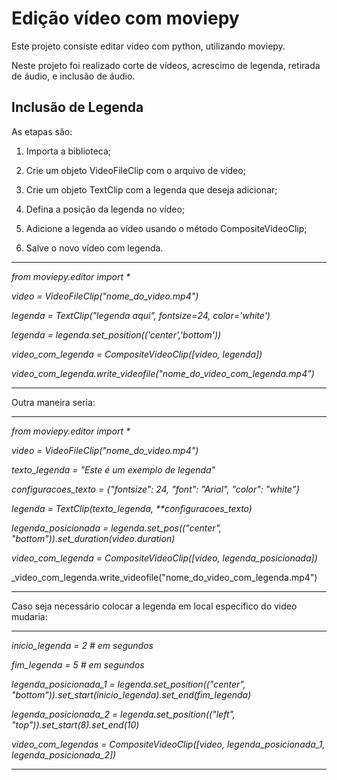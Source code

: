 
# Edição vídeo com moviepy
Este projeto consiste editar vídeo com python, utilizando moviepy.

Neste projeto foi realizado corte de vídeos, acrescimo de legenda, retirada de áudio, e inclusão de áudio.

Inclusão de Legenda
---
As etapas são:

1. Importa a biblioteca;

2. Crie um objeto VideoFileClip com o arquivo de vídeo;

3. Crie um objeto TextClip com a legenda que deseja adicionar;

4. Defina a posição da legenda no vídeo;

5. Adicione a legenda ao vídeo usando o método CompositeVideoClip;

6. Salve o novo vídeo com legenda.

---
_from moviepy.editor import *_

_video = VideoFileClip("nome_do_video.mp4")_

_legenda = TextClip("legenda aqui", fontsize=24, color='white')_

_legenda = legenda.set_position(('center','bottom'))_

_video_com_legenda = CompositeVideoClip([video, legenda])_

_video_com_legenda.write_videofile("nome_do_video_com_legenda.mp4")_

---
Outra maneira seria:

---
_from moviepy.editor import *_

_video = VideoFileClip("nome_do_video.mp4")_

_texto_legenda = "Este é um exemplo de legenda"_

_configuracoes_texto = {"fontsize": 24, "font": "Arial", "color": "white"}_

_legenda = TextClip(texto_legenda, **configuracoes_texto)_

_legenda_posicionada = legenda.set_pos(("center", "bottom")).set_duration(video.duration)_

_video_com_legenda = CompositeVideoClip([video, legenda_posicionada])_

_video_com_legenda.write_videofile("nome_do_video_com_legenda.mp4")

---

Caso seja necessário colocar a legenda em local especifico do video mudaria:

---
_inicio_legenda = 2 # em segundos_

_fim_legenda = 5 # em segundos_

_legenda_posicionada_1 = legenda.set_position(("center", "bottom")).set_start(inicio_legenda).set_end(fim_legenda)_

_legenda_posicionada_2 = legenda.set_position(("left", "top")).set_start(8).set_end(10)_

_video_com_legendas = CompositeVideoClip([video, legenda_posicionada_1, legenda_posicionada_2])_

---



